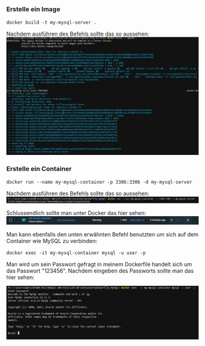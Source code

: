 ### **Erstelle ein Image**
```
docker build -t my-mysql-server .
```

Nachdem ausführen des Befehls sollte das so aussehen:
![Architecktur Docker](Screenshots/1.png)

### **Erstelle ein Container**
```
docker run --name my-mysql-container -p 3306:3306 -d my-mysql-server
```

Nachdem ausführen des Befehls sollte das so aussehen:
![Architecktur Docker](Screenshots/2.png)

Schlussendlich sollte man unter Docker das hier sehen:
![Architecktur Docker](Screenshots/3.png)

Man kann ebenfalls den unten erwähnten Befehl benutzten um sich auf dem Container wie MySQL zu verbinden:
```
docker exec -it my-mysql-container mysql -u user -p
```
Man wird um sein Passwort gefragt in meinem Dockerfile handelt sich um das Passwort "123456". Nachdem eingeben des Passworts sollte man das hier sehen:

![Architecktur Docker](Screenshots/4.png)
